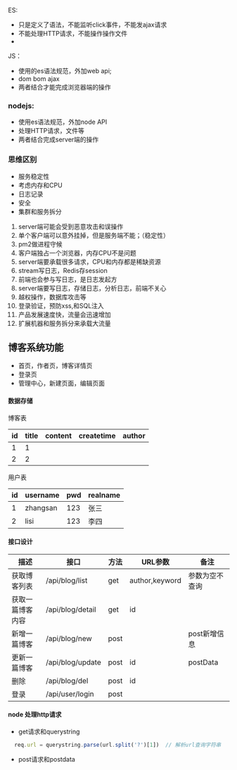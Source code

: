 ES:

- 只是定义了语法，不能监听click事件，不能发ajax请求
- 不能处理HTTP请求，不能操作操作文件
-

JS：

- 使用的es语法规范，外加web api;
- dom bom ajax
- 两者结合才能完成浏览器端的操作

### nodejs:

- 使用es语法规范，外加node API
- 处理HTTP请求，文件等
- 两者结合完成server端的操作

### 思维区别

- 服务稳定性
- 考虑内存和CPU
- 日志记录
- 安全
- 集群和服务拆分

1. server端可能会受到恶意攻击和误操作
2. 单个客户端可以意外挂掉，但是服务端不能；（稳定性）
3. pm2做进程守候
4. 客户端独占一个浏览器，内存CPU不是问题
5. server端要承载很多请求，CPU和内存都是稀缺资源
6. stream写日志，Redis存session
7. 前端也会参与写日志，是日志发起方
8. server端要写日志，存储日志，分析日志，前端不关心
9. 越权操作，数据库攻击等
10. 登录验证，预防xss,和SQL注入
11. 产品发展速度快，流量会迅速增加
12. 扩展机器和服务拆分来承载大流量

## 博客系统功能

- 首页，作者页，博客详情页
- 登录页
- 管理中心，新建页面，编辑页面

#### 数据存储

博客表


| id | title | content | createtime | author |
| - | - | - | - | - |
| 1 | 1 |   |   |   |
| 2 | 2 |   |   |   |

用户表


| id | username | pwd | realname |
| - | - | - | - |
| 1 | zhangsan | 123 | 张三 |
| 2 | lisi | 123 | 李四 |

#### 接口设计


| 描述 | 接口 | 方法 | URL参数 | 备注 |
| - | - | - | - | - |
| 获取博客列表 | /api/blog/list | get | author,keyword | 参数为空不查询 |
| 获取一篇博客内容 | /api/blog/detail | get | id |   |
| 新增一篇博客 | /api/blog/new | post |   | post新增信息 |
| 更新一篇博客 | /api/blog/update | post | id | postData |
| 删除 | /api/blog/del | post | id |   |
| 登录 | /api/user/login | post |   |   |

#### node 处理http请求

- get请求和querystring

```js
  req.url = querystring.parse(url.split('?')[1])  // 解析url查询字符串
```

- post请求和postdata
